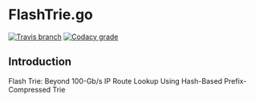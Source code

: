 # FlashTrie.go
[![Travis branch](https://img.shields.io/travis/AUTProjects/FlashTrie.go/master.svg?style=flat-square)](https://travis-ci.org/AUTProjects/FlashTrie.go)
[![Codacy grade](https://img.shields.io/codacy/grade/49e2fd65d39e4baaabbda7e3bd8a8fad.svg?style=flat-square)](https://www.codacy.com/app/1995parham/FlashTrie.go?utm_source=github.com&amp;utm_medium=referral&amp;utm_content=1995parham/FlashTrie.go&amp;utm_campaign=Badge_Grade)

## Introduction
Flash Trie: Beyond 100-Gb/s IP Route Lookup Using Hash-Based Prefix-Compressed Trie
